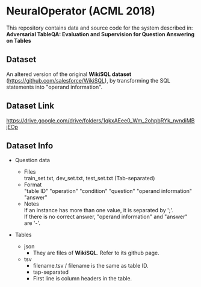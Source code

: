 NeuralOperator (ACML 2018)
==========================
This repository contains data and source code for the system described in:  
**Adversarial TableQA: Evaluation and Supervision for Question Answering on Tables**

Dataset
-------
An altered version of the original **WikiSQL dataset** (https://github.com/salesforce/WikiSQL), by transforming the SQL statements into "operand information".

Dataset Link
------------
https://drive.google.com/drive/folders/1qkxAEee0_Wm_2ohpbRYk_nvndiMBjEOp

Dataset Info
--------------
* Question data
	* Files  
		train_set.txt, dev_set.txt, test_set.txt (Tab-separated)  
	* Format  
		"table ID"	"operation"	"condition"	"question"	"operand information"	"answer"  
	* Notes  
		If an instance has more than one value, it is separated by ';'.  
		If there is no correct answer, "operand information" and "answer" are '-'.  

* Tables
	* json  
		* They are files of **WikiSQL**. Refer to its github page.
	* tsv  
		* filename.tsv / filename is the same as table ID.
		* tap-separated
		* First line is column headers in the table.
		